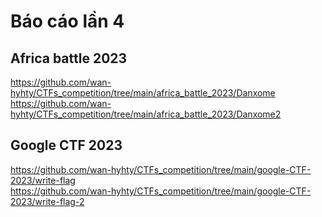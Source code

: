 # Báo cáo lần 4
## Africa battle 2023
https://github.com/wan-hyhty/CTFs_competition/tree/main/africa_battle_2023/Danxome  
https://github.com/wan-hyhty/CTFs_competition/tree/main/africa_battle_2023/Danxome2  
## Google CTF 2023
https://github.com/wan-hyhty/CTFs_competition/tree/main/google-CTF-2023/write-flag  
https://github.com/wan-hyhty/CTFs_competition/tree/main/google-CTF-2023/write-flag-2  

